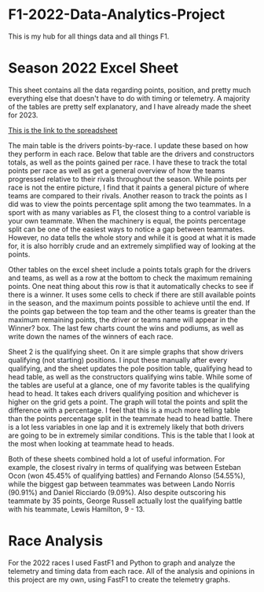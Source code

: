 # F1-2022-Data-Analytics-Project
This is my hub for all things data and all things F1.

# Season 2022 Excel Sheet
This sheet contains all the data regarding points, position, and pretty much everything else that doesn't have to do with timing or telemetry. A majority of the tables are pretty self explanatory, and I have already made the sheet for 2023. 

[This is the link to the spreadsheet](https://semo0-my.sharepoint.com/:x:/g/personal/ejreyes1s_semo_edu/EX-ACKNVDqBPgKA2fhm1nJ8BVM21plp5LbJwMgyLZzw-aw?e=vT1hIK)

  The main table is the drivers points-by-race. I update these based on how they perform in each race. Below that table are the drivers and constructors totals, as well as the points gained per race. I have these to track the total points per race as well as get a general overview of how the teams progressed relative to their rivals throughout the season. While points per race is not the entire picture, I find that it paints a general picture of where teams are compared to their rivals. Another reason to track the points as I did was to view the points percentage split among the two teammates. In a sport with as many variables as F1, the closest thing to a control variable is your own teammate. When the machinery is equal, the points percentage split can be one of the easiest ways to notice a gap between teammates. However, no data tells the whole story and while it is good at what it is made for, it is also horribly crude and an extremely simplified way of looking at the points.

  Other tables on the excel sheet include a points totals graph for the drivers and teams, as well as a row at the bottom to check the maximum remaining points. One neat thing about this row is that it automatically checks to see if there is a winner. It uses some cells to check if there are still available points in the season, and the maximum points possible to achieve until the end. If the points gap between the top team and the other teams is greater than the maximum remaining points, the driver or teams name will appear in the Winner? box. The last few charts count the wins and podiums, as well as write down the names of the winners of each race.

  Sheet 2 is the qualifying sheet. On it are simple graphs that show drivers qualifying (not starting) positions. I input these manually after every qualifying, and the sheet updates the pole position table, qualifying head to head table, as well as the constructors qualifying wins table. While some of the tables are useful at a glance, one of my favorite tables is the qualifying head to head. It takes each drivers qualifying position and whichever is higher on the grid gets a point. The graph will total the points and split the difference with a percentage. I feel that this is a much more telling table than the points percentage split in the teammate head to head battle. There is a lot less variables in one lap and it is extremely likely that both drivers are going to be in extremely similar conditions. This is the table that I look at the most when looking at teammate head to heads. 

  Both of these sheets combined hold a lot of useful information. For example, the closest rivalry in terms of qualifying was between Esteban Ocon (won 45.45% of qualifying battles) and Fernando Alonso (54.55%), while the biggest gap between teammates was between Lando Norris (90.91%) and Daniel Ricciardo (9.09%). Also despite outscoring his teammate by 35 points, George Russell actually lost the qualifying battle with his teammate, Lewis Hamilton, 9 - 13. 

# Race Analysis 
For the 2022 races I used FastF1 and Python to graph and analyze the telemetry and timing data from each race. All of the analysis and opinions in this project are my own, using FastF1 to create the telemetry graphs.
